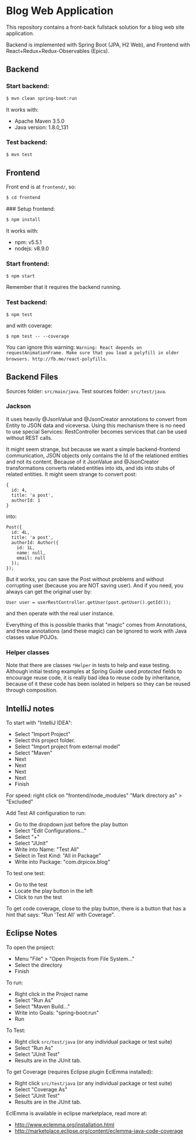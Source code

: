 Blog Web Application
====================

This repository contains a front-back fullstack solution for a blog 
web site application.

Backend is implemented with Spring Boot (JPA, H2 Web), and
Frontend with React+Redux+Redux-Observables (Epics).


Backend
-------

### Start backend:

```bash
$ mvn clean spring-boot:run
```

It works with:
- Apache Maven 3.5.0
- Java version: 1.8.0_131

### Test backend:

```bash
$ mvn test
```



Frontend
--------

Front end is at `frontend/`, so:

```bash
$ cd frontend
```

### Setup frontend:

```bash
$ npm install
```

It works with:
- npm: v5.5.1
- nodejs: v8.9.0
 
### Start frontend:

```bash
$ npm start
```

Remember that it requires the backend running.

### Test backend:

```
$ npm test
```

and with coverage:

```
$ npm test -- --coverage
```

You can ignore this warning: `Warning: React depends on requestAnimationFrame. Make sure that you load a polyfill in older browsers. http://fb.me/react-polyfills`.


Backend Files
-------------

Sources folder: `src/main/java`.
Test sources folder: `src/test/java`.

### Jackson

It uses heavily @JsonValue and @JsonCreator annotations to convert from Entity to JSON data and viceversa. Using this mechanism there is no need to use special Services: RestController becomes services that can be used without REST calls.

It might seem strange, but because we want a simple backend-frontend communication, JSON objects only contains the Id of the relationed entities and not its content. Because of it JsonValue and @JsonCreator transformations converts related entities into ids, and ids into stubs of related entities.
It might seem strange to convert post: 

    { 
      id: 4, 
      title: 'a post', 
      authorId: 1
    }

into:

    Post({ 
      id: 4L, 
      title: 'a post', 
      authorId: Author({
        id: 1L,
        name: null,
        email: null
      });
    });

But it works, you can save the Post without problems and without corrupting user (because you are NOT saving user). And if you need, you always can get the original user by:

    User user = userRestController.getUser(post.getUser().getId());

and then operate with the real user instance.

Everything of this is possible thanks that "magic" comes from Annotations, and these annotations (and these magic) can be ignored to work with Java classes value POJOs.



### Helper classes

Note that there are classes `*Helper` in tests to help and ease testing.
Although initial testing examples at Spring Guide used _protected_ fields
to encourage reuse code, it is really bad idea to reuse code by inheritance,
because of it these code has been isolated in helpers so they can be reused
through composition.


IntelliJ notes
--------------

To start with "IntelliJ IDEA":

- Select "Import Project"
- Select this project folder.
- Select "Import project from external model"
- Select "Maven"
- Next
- Next
- Next
- Next
- Finish

For speed: right click on "frontend/node_modules" "Mark directory as" > "Excluded"

Add Test All configuration to run:
- Go to the dropdown just before the play button
- Select "Edit Configurations..."
- Select "+"
- Select "JUnit"
- Write into Name: "Test All"
- Select in Test Kind: "All in Package"
- Write into Package: "com.drpicox.blog"

To test one test:
- Go to the test
- Locate the play button in the left
- Click to run the test

To get code coverage, close to the play button, there is a button that has a hint that says: "Run 'Test All' with Coverage".


Eclipse Notes
-------------

To open the project: 
- Menu "File" > "Open Projects from File System..."
- Select the directory
- Finish

To run:
- Right click in the Project name
- Select "Run As"
- Select "Maven Build..."
- Write into Goals: "spring-boot:run"
- Run

To Test:
- Right click `src/test/java` (or any individual package or test suite)
- Select "Run As"
- Select "JUnit Test"
- Results are in the JUnit tab.

To get Coverage (requires Eclipse plugin EclEmma installed):
- Right click `src/test/java` (or any individual package or test suite)
- Select "Coverage As"
- Select "JUnit Test"
- Results are in the JUnit tab.

EclEmma is available in eclipse marketplace, read more at:
- http://www.eclemma.org/installation.html
- http://marketplace.eclipse.org/content/eclemma-java-code-coverage
